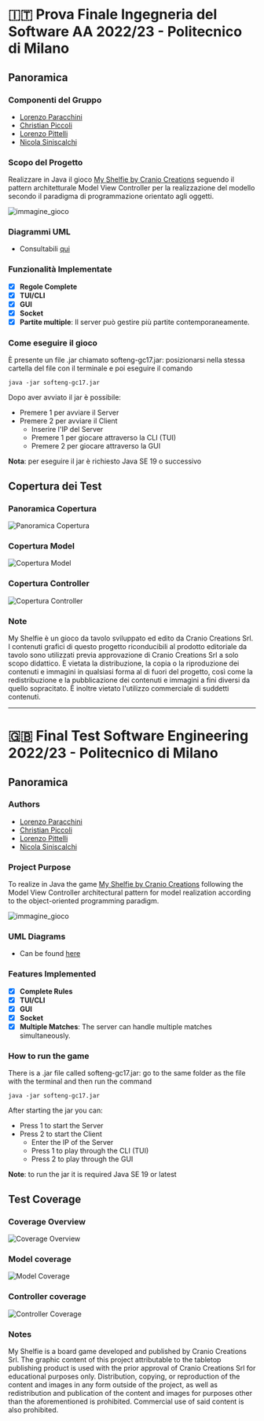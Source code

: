 # 🇮🇹 Prova Finale Ingegneria del Software AA 2022/23 - Politecnico di Milano
## Panoramica

### Componenti del Gruppo
- [Lorenzo Paracchini](https://github.com/lorblock)
- [Christian Piccoli](https://github.com/cpiccoli-polimi)
- [Lorenzo Pittelli](https://github.com/LorenzoPittelli)
- [Nicola Siniscalchi](https://github.com/niloca)

### Scopo del Progetto
Realizzare in Java il gioco [My Shelfie by Cranio Creations](https://www.google.com/url?sa=t&rct=j&q=&esrc=s&source=web&cd=&ved=2ahUKEwjX_6f46fH9AhVXO-wKHSV8BJUQFnoECBUQAQ&url=https%3A%2F%2Fwww.craniocreations.it%2Fprodotto%2Fmy-shelfie&usg=AOvVaw0Xiu7y75two3j9fD7_Pgnc) seguendo il pattern architetturale Model View Controller per la realizzazione del modello secondo il paradigma di programmazione orientato agli oggetti.

![immagine_gioco](https://cf.geekdo-images.com/sv0EgmPdxJeioJU3Pzcg3g__original/img/7pQTKAID9037N71FeOndX3y23HM=/0x0/filters:format(jpeg)/pic7005100.jpg)

### Diagrammi UML
- Consultabili [qui](https://github.com/cpiccoli-polimi/ing-sw-2023-Piccoli-Pittelli-Siniscalchi-Paracchini/tree/main/deliverables/UML)

### Funzionalità Implementate
- [x] **Regole Complete**
- [x] **TUI/CLI**
- [x] **GUI**
- [x] **Socket**
- [x] **Partite multiple**: Il server può gestire più partite contemporaneamente.

### Come eseguire il gioco
È presente un file .jar chiamato softeng-gc17.jar: posizionarsi nella stessa cartella del file con il terminale e poi eseguire il comando
```
java -jar softeng-gc17.jar
```
Dopo aver avviato il jar è possibile:
- Premere 1 per avviare il Server
- Premere 2 per avviare il Client
  - Inserire l'IP del Server
  - Premere 1 per giocare attraverso la CLI (TUI)
  - Premere 2 per giocare attraverso la GUI

**Nota**: per eseguire il jar è richiesto Java SE 19 o successivo
  
## Copertura dei Test
### Panoramica Copertura
![Panoramica Copertura](https://github.com/cpiccoli-polimi/ing-sw-2023-Piccoli-Pittelli-Siniscalchi-Paracchini/blob/7846aefd8bff29c428822c5dad8ab67d6705ded2/deliverables/Overview%20Coverage.png)

### Copertura Model
![Copertura Model](https://github.com/cpiccoli-polimi/ing-sw-2023-Piccoli-Pittelli-Siniscalchi-Paracchini/blob/7846aefd8bff29c428822c5dad8ab67d6705ded2/deliverables/Model%20Coverage.png)

### Copertura Controller
![Copertura Controller](https://github.com/cpiccoli-polimi/ing-sw-2023-Piccoli-Pittelli-Siniscalchi-Paracchini/blob/7846aefd8bff29c428822c5dad8ab67d6705ded2/deliverables/Controller%20Coverage.png)

### Note
My Shelfie è un gioco da tavolo sviluppato ed edito da Cranio Creations Srl. I contenuti grafici di questo progetto riconducibili al prodotto editoriale da tavolo sono utilizzati previa approvazione di Cranio Creations Srl a solo scopo didattico. È vietata la distribuzione, la copia o la riproduzione dei contenuti e immagini in qualsiasi forma al di fuori del progetto, così come la redistribuzione e la pubblicazione dei contenuti e immagini a fini diversi da quello sopracitato. È inoltre vietato l'utilizzo commerciale di suddetti contenuti.


_________________________________________________________________________________

# 🇬🇧 Final Test Software Engineering 2022/23 - Politecnico di Milano
## Panoramica

### Authors
- [Lorenzo Paracchini](https://github.com/lorblock)
- [Christian Piccoli](https://github.com/cpiccoli-polimi)
- [Lorenzo Pittelli](https://github.com/LorenzoPittelli)
- [Nicola Siniscalchi](https://github.com/niloca)

### Project Purpose
To realize in Java the game [My Shelfie by Cranio Creations](https://www.google.com/url?sa=t&rct=j&q=&esrc=s&source=web&cd=&ved=2ahUKEwjX_6f46fH9AhVXO-wKHSV8BJUQFnoECBUQAQ&url=https%3A%2F%2Fwww.craniocreations.it%2Fprodotto%2Fmy-shelfie&usg=AOvVaw0Xiu7y75two3j9fD7_Pgnc) following the Model View Controller architectural pattern for model realization according to the object-oriented programming paradigm.

![immagine_gioco](https://cf.geekdo-images.com/sv0EgmPdxJeioJU3Pzcg3g__original/img/7pQTKAID9037N71FeOndX3y23HM=/0x0/filters:format(jpeg)/pic7005100.jpg)

### UML Diagrams
- Can be found [here](https://github.com/cpiccoli-polimi/ing-sw-2023-Piccoli-Pittelli-Siniscalchi-Paracchini/tree/main/deliverables/UML)

### Features Implemented
- [x] **Complete Rules**
- [x] **TUI/CLI**
- [x] **GUI**
- [x] **Socket**
- [x] **Multiple Matches**: The server can handle multiple matches simultaneously.

### How to run the game
There is a .jar file called softeng-gc17.jar: go to the same folder as the file with the terminal and then run the command
```
java -jar softeng-gc17.jar
```
After starting the jar you can:
- Press 1 to start the Server
- Press 2 to start the Client
  - Enter the IP of the Server
  - Press 1 to play through the CLI (TUI)
  - Press 2 to play through the GUI

**Note**: to run the jar it is required Java SE 19 or latest  
## Test Coverage
### Coverage Overview
![Coverage Overview](https://github.com/cpiccoli-polimi/ing-sw-2023-Piccoli-Pittelli-Siniscalchi-Paracchini/blob/7846aefd8bff29c428822c5dad8ab67d6705ded2/deliverables/Overview%20Coverage.png)

### Model coverage
![Model Coverage](https://github.com/cpiccoli-polimi/ing-sw-2023-Piccoli-Pittelli-Siniscalchi-Paracchini/blob/7846aefd8bff29c428822c5dad8ab67d6705ded2/deliverables/Model%20Coverage.png)

### Controller coverage
![Controller Coverage](https://github.com/cpiccoli-polimi/ing-sw-2023-Piccoli-Pittelli-Siniscalchi-Paracchini/blob/7846aefd8bff29c428822c5dad8ab67d6705ded2/deliverables/Controller%20Coverage.png)

### Notes
My Shelfie is a board game developed and published by Cranio Creations Srl. The graphic content of this project attributable to the tabletop publishing product is used with the prior approval of Cranio Creations Srl for educational purposes only. Distribution, copying, or reproduction of the content and images in any form outside of the project, as well as redistribution and publication of the content and images for purposes other than the aforementioned is prohibited. Commercial use of said content is also prohibited.
